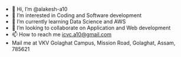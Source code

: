 - 👋 Hi, I’m @alakesh-a10
- 👀 I’m interested in Coding and Software development
- 🌱 I’m currently learning Data Science and AWS
- 💞️ I’m looking to collaborate on Application and Web development
- 📫 How to reach me icvc.a10@gmail.com
- Mail me at  VKV Golaghat Campus, Mission Road, Golaghat, Assam, 785621


<!---
alakesh-a10/alakesh-a10 is a ✨ special ✨ repository because its `README.md` (this file) appears on your GitHub profile.
You can click the Preview link to take a look at your changes.
--->
